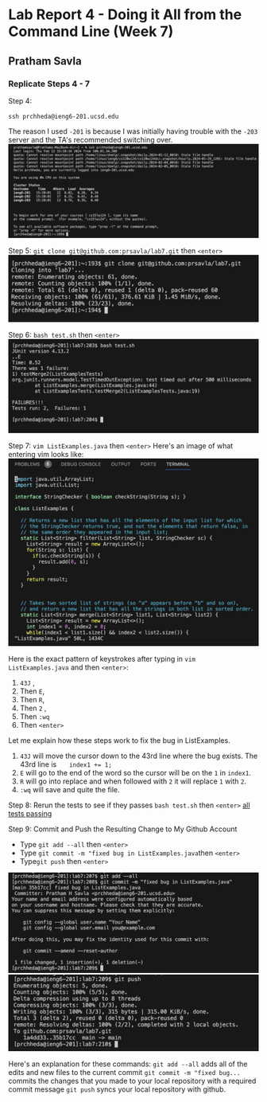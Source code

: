 # Lab Report 4 - Doing it All from the Command Line  (Week 7)
## Pratham Savla

### Replicate Steps 4 - 7 

Step 4:
```
ssh prchheda@ieng6-201.ucsd.edu
```
The reason I used `-201` is because I was initially having trouble with the `-203` server and the TA's recommended switching over.
![ssh image](image1.png)


Step 5:
`git clone git@github.com:prsavla/lab7.git` then `<enter>`
![git clone](image2.png) 

Step 6:
`bash test.sh` then `<enter>`
![test cases failing](image3.png)


Step 7:
`vim ListExamples.java` then `<enter>` 
Here's an image of what entering vim looks like:
![vim](vim.png)





Here is the exact pattern of keystrokes after typing in `vim ListExamples.java` and then `<enter>`:

1) `43J` ,
2) Then  `E`,
3) Then  `R`,
4) Then `2` ,
5) Then `:wq`
6) Then `<enter>`
   
Let me explain how these steps work to fix the bug in ListExamples.
1) `43J` will move the cursor down to the 43rd line where the bug exists.
   The 43rd line is `   index1 += 1;`
3) `E` will go to the end of the word so the cursor will be on the `1` in `index1`.
4) `R` will go into replace and when followed with `2` it will replace `1` with `2`.
5) `:wq` will save and quite the file. 

Step 8: Rerun the tests to see if they passes
`bash test.sh` then `<enter>` 
[all tests passing](image4.png)

Step 9: Commit and Push the Resulting Change to My Github Account
- Type `git add --all` then `<enter>` 
- Type `git commit -m "fixed bug in ListExamples.java`then `<enter>` 
- Type`git push` then `<enter>`

![git add](image5.png)
![git commit](image6.png)

Here's an explanation for these commands:
`git add --all` adds all of the edits and new files to the current commit
`git commit -m "fixed bug...` commits the changes that you made to your local repository with a required commit message
`git push` syncs your local repository with github. 







